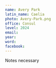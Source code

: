 ```yaml
---
name: Avery Park
latin_name: Caelia
photo: Avery-Park.png
office: Consul
level: 2024
email: 
year: 
word: 
facebook: 
---
```


Notes necessary